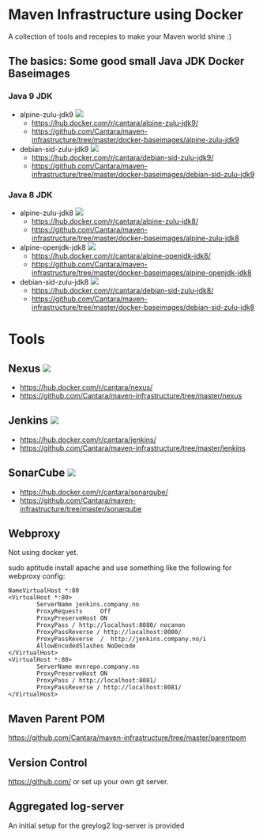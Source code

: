 # Maven Infrastructure using Docker

A collection of tools and recepies to make your Maven world shine :)

## The basics:  Some good small Java JDK Docker Baseimages

### Java 9 JDK
* alpine-zulu-jdk9 [![](https://images.microbadger.com/badges/image/cantara/alpine-zulu-jdk9.svg)](https://microbadger.com/images/cantara/alpine-zulu-jdk9 "Get your own image badge on microbadger.com")
  * https://hub.docker.com/r/cantara/alpine-zulu-jdk9/
  * https://github.com/Cantara/maven-infrastructure/tree/master/docker-baseimages/alpine-zulu-jdk9
* debian-sid-zulu-jdk9 [![](https://images.microbadger.com/badges/image/cantara/debian-sid-zulu-jdk9.svg)](https://microbadger.com/images/cantara/debian-sid-zulu-jdk9 "Get your own image badge on microbadger.com")
  * https://hub.docker.com/r/cantara/debian-sid-zulu-jdk9/
  * https://github.com/Cantara/maven-infrastructure/tree/master/docker-baseimages/debian-sid-zulu-jdk9

### Java 8 JDK
* alpine-zulu-jdk8 [![](https://images.microbadger.com/badges/image/cantara/alpine-zulu-jdk8.svg)](https://microbadger.com/images/cantara/alpine-zulu-jdk8 "Get your own image badge on microbadger.com")
  * https://hub.docker.com/r/cantara/alpine-zulu-jdk8/
  * https://github.com/Cantara/maven-infrastructure/tree/master/docker-baseimages/alpine-zulu-jdk8
* alpine-openjdk-jdk8 [![](https://images.microbadger.com/badges/image/cantara/alpine-openjdk-jdk8.svg)](https://microbadger.com/images/cantara/alpine-openjdk-jdk8 "Get your own image badge on microbadger.com") 
  * https://hub.docker.com/r/cantara/alpine-openjdk-jdk8/
  * https://github.com/Cantara/maven-infrastructure/tree/master/docker-baseimages/alpine-openjdk-jdk8
* debian-sid-zulu-jdk8 [![](https://images.microbadger.com/badges/image/cantara/debian-sid-zulu-jdk8.svg)](https://microbadger.com/images/cantara/debian-sid-zulu-jdk8 "Get your own image badge on microbadger.com")
  * https://hub.docker.com/r/cantara/debian-sid-zulu-jdk8/
  * https://github.com/Cantara/maven-infrastructure/tree/master/docker-baseimages/debian-sid-zulu-jdk8


# Tools

## Nexus [![](https://images.microbadger.com/badges/image/cantara/nexus.svg)](https://microbadger.com/images/cantara/nexus "Get your own image badge on microbadger.com") 
* https://hub.docker.com/r/cantara/nexus/
* https://github.com/Cantara/maven-infrastructure/tree/master/nexus


## Jenkins [![](https://images.microbadger.com/badges/image/cantara/jenkins.svg)](https://microbadger.com/images/cantara/jenkins "Get your own image badge on microbadger.com") 
* https://hub.docker.com/r/cantara/jenkins/ 
* https://github.com/Cantara/maven-infrastructure/tree/master/jenkins

## SonarCube [![](https://images.microbadger.com/badges/image/cantara/sonarqube.svg)](https://microbadger.com/images/cantara/sonarqube "Get your own image badge on microbadger.com") 
* https://hub.docker.com/r/cantara/sonarqube/ 
* https://github.com/Cantara/maven-infrastructure/tree/master/sonarqube

## Webproxy 

Not using docker yet. 

sudo aptitude install apache and use something like the following for webproxy config: 

```
NameVirtualHost *:80
<VirtualHost *:80>
        ServerName jenkins.company.no
        ProxyRequests     Off
        ProxyPreserveHost ON
        ProxyPass / http://localhost:8080/ nocanon
        ProxyPassReverse / http://localhost:8080/
        ProxyPassReverse  /  http://jenkins.company.no/i
        AllowEncodedSlashes NoDecode
</VirtualHost>
<VirtualHost *:80>
        ServerName mvnrepo.company.no
        ProxyPreserveHost ON
        ProxyPass / http://localhost:8081/
        ProxyPassReverse / http://localhost:8081/
</VirtualHost>
```

## Maven Parent POM
https://github.com/Cantara/maven-infrastructure/tree/master/parentpom

## Version Control

https://github.com/ or set up your own git server.


## Aggregated log-server
An initial setup for the greylog2 log-server is provided 

